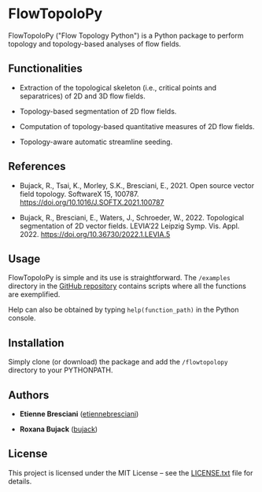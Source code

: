# FlowTopoloPy

FlowTopoloPy ("Flow Topology Python") is a Python package to perform topology
and topology-based analyses of flow fields.

## Functionalities

* Extraction of the topological skeleton (i.e., critical points and
separatrices) of 2D and 3D flow fields.

* Topology-based segmentation of 2D flow fields.

* Computation of topology-based quantitative measures of 2D flow fields.

* Topology-aware automatic streamline seeding.

## References

* Bujack, R., Tsai, K., Morley, S.K., Bresciani, E., 2021. Open source vector
field topology. SoftwareX 15, 100787.
https://doi.org/10.1016/J.SOFTX.2021.100787

* Bujack, R., Bresciani, E., Waters, J., Schroeder, W., 2022. Topological
segmentation of 2D vector fields. LEVIA’22  Leipzig Symp. Vis. Appl. 2022.
https://doi.org/10.36730/2022.1.LEVIA.5

## Usage

FlowTopoloPy is simple and its use is straightforward. The ``/examples``
directory in the
[GitHub repository](https://github.com/etiennebresciani/flowtopolopy)
contains scripts where all the functions are exemplified.

Help can also be obtained by typing ``help(function_path)`` in the Python
console.

## Installation

Simply clone (or download) the package and add the ``/flowtopolopy`` directory
to your PYTHONPATH.

## Authors

* **Etienne Bresciani**
([etiennebresciani](https://github.com/etiennebresciani))

* **Roxana Bujack**
([bujack](https://github.com/bujack))

## License

This project is licensed under the MIT License &ndash; see the
[LICENSE.txt](LICENSE.txt) file for details.
